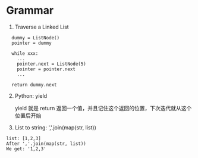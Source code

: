 # Grammar

1. Traverse a Linked List
```
  dummy = ListNode()
  pointer = dummy
  
  while xxx:
    ...
    pointer.next = ListNode(5)
    pointer = pointer.next
    ...
  
  return dummy.next
```

2. Python: yield
   
   yield 就是 return 返回一个值，并且记住这个返回的位置，下次迭代就从这个位置后开始
   
   
3. List to string: ','.join(map(str, list))
```
list: [1,2,3]
After ','.join(map(str, list))
We get: '1,2,3'
```
